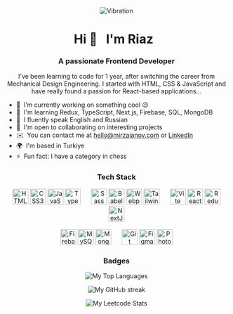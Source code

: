 <p align="center">
  <img src="https://i.pinimg.com/originals/f1/69/47/f16947ca6a616349ed63771804d16250.gif" alt="Vibration" />
</p>

<h1 align="center">Hi 👋&nbsp;&nbsp; I'm Riaz&nbsp;&nbsp;</h1>
<h3 align="center">A passionate Frontend Developer</h3>
<!-- <img align="right" alt="Coding" width="400" src="https://github.com/abhisheknaiidu/abhisheknaiidu/blob/master/code.gif?raw=true"> -->
<p align="center">
  I've been learning to code for 1 year, after switching the career from Mechanical Design Engineering.
  I started with HTML, CSS & JavaScript and have really found a passion for React-based applications...
</p>
<ul align="left">
  <li>
    🔭  I’m currently working on something cool 😉
  </li>
  <li>
    🌱  I'm learning Redux, TypeScript, Next.js, Firebase, SQL, MongoDB
  </li>
  <li>
    💬  I fluently speak English and Russian
  </li>
  <li>
    🤝  I'm open to collaborating on interesting projects
  </li>
  <li>
    ✉️  You can contact me at <a href="mailto:hello@mirzaianov.com">hello@mirzaianov.com</a>  or <a href="https://www.linkedin.com/in/mirzaianov">LinkedIn</a>
  </li>
  <li>
    🌍  I'm based in Turkiye
  </li>
  <li>
    ⚡  Fun fact: I have a category in chess
  </li>
</ul>
<h3 align="center">Tech Stack</h3>
<p align="center">
  <a href="https://developer.mozilla.org/en-US/docs/Glossary/HTML5" target="_blank" rel="noreferrer"><img src="https://raw.githubusercontent.com/danielcranney/readme-generator/main/public/icons/skills/html5-colored.svg" width="36" height="36" alt="HTML5" /></a>
  <a href="https://www.w3.org/TR/CSS/#css" target="_blank" rel="noreferrer"><img src="https://raw.githubusercontent.com/danielcranney/readme-generator/main/public/icons/skills/css3-colored.svg" width="36" height="36" alt="CSS3" /></a>
  <a href="https://developer.mozilla.org/en-US/docs/Web/JavaScript" target="_blank" rel="noreferrer"><img src="https://raw.githubusercontent.com/danielcranney/readme-generator/main/public/icons/skills/javascript-colored.svg" width="36" height="36" alt="JavaScript" /></a>
  <a href="https://www.typescriptlang.org/" target="_blank" rel="noreferrer"><img src="https://raw.githubusercontent.com/danielcranney/readme-generator/main/public/icons/skills/typescript-colored.svg" width="36" height="36" alt="TypeScript" /></a>&nbsp;&nbsp;&nbsp;&nbsp;&nbsp;
  <a href="https://sass-lang.com/" target="_blank" rel="noreferrer"><img src="https://raw.githubusercontent.com/danielcranney/readme-generator/main/public/icons/skills/sass-colored.svg" width="36" height="36" alt="Sass" /></a>
  <a href="https://babeljs.io/" target="_blank" rel="noreferrer"><img src="https://raw.githubusercontent.com/danielcranney/readme-generator/main/public/icons/skills/babel-dark.svg" width="36" height="36" alt="Babel" /></a>
  <a href="https://webpack.js.org/" target="_blank" rel="noreferrer"><img src="https://raw.githubusercontent.com/danielcranney/readme-generator/main/public/icons/skills/webpack-colored.svg" width="36" height="36" alt="Webpack" /></a>
  <a href="https://tailwindcss.com/" target="_blank" rel="noreferrer"><img src="https://raw.githubusercontent.com/danielcranney/readme-generator/main/public/icons/skills/tailwindcss-colored.svg" width="36" height="36" alt="TailwindCSS" /></a>&nbsp;&nbsp;&nbsp;&nbsp;&nbsp;
  <a href="https://vitejs.dev/" target="_blank" rel="noreferrer"><img src="https://raw.githubusercontent.com/danielcranney/readme-generator/main/public/icons/skills/vite-colored.svg" width="36" height="36" alt="Vite" /></a>
  <a href="https://reactjs.org/" target="_blank" rel="noreferrer"><img src="https://raw.githubusercontent.com/danielcranney/readme-generator/main/public/icons/skills/react-colored.svg" width="36" height="36" alt="React" /></a>
  <a href="https://redux.js.org/" target="_blank" rel="noreferrer"><img src="https://raw.githubusercontent.com/danielcranney/readme-generator/main/public/icons/skills/redux-colored.svg" width="36" height="36" alt="Redux" /></a>
  <a href="https://nextjs.org/docs" target="_blank" rel="noreferrer"><img src="https://raw.githubusercontent.com/danielcranney/readme-generator/main/public/icons/skills/nextjs-dark.svg" width="36" height="36" alt="NextJs" /></a>
  <br>
  <br>
  <a href="https://firebase.google.com/" target="_blank" rel="noreferrer"><img src="https://raw.githubusercontent.com/danielcranney/readme-generator/main/public/icons/skills/firebase-colored.svg" width="36" height="36" alt="Firebase" /></a>
  <a href="https://www.mysql.com/" target="_blank" rel="noreferrer"><img src="https://raw.githubusercontent.com/danielcranney/readme-generator/main/public/icons/skills/mysql-colored.svg" width="36" height="36" alt="MySQL" /></a>
  <a href="https://www.mongodb.com/" target="_blank" rel="noreferrer"><img src="https://raw.githubusercontent.com/danielcranney/readme-generator/main/public/icons/skills/mongodb-colored.svg" width="36" height="36" alt="MongoDB" /></a>&nbsp;&nbsp;&nbsp;&nbsp;&nbsp;
  <a href="https://git-scm.com/" target="_blank" rel="noreferrer"><img src="https://raw.githubusercontent.com/danielcranney/readme-generator/main/public/icons/skills/git-colored.svg" width="36" height="36" alt="Git" /></a>
  <a href="https://www.figma.com/" target="_blank" rel="noreferrer"><img src="https://raw.githubusercontent.com/danielcranney/readme-generator/main/public/icons/skills/figma-colored.svg" width="36" height="36" alt="Figma" /></a>
  <a href="https://www.adobe.com/uk/products/photoshop.html" target="_blank" rel="noreferrer"><img src="https://raw.githubusercontent.com/danielcranney/readme-generator/main/public/icons/skills/photoshop-colored.svg" width="36" height="36" alt="Photoshop" /></a>
</p>
<h3 align="center">Badges</h3>
<!-- <h4 align="center">My GitHub Stats</h4> -->
<p align="center">
  <img src="https://github-readme-stats.vercel.app/api/top-langs?username=mirzaianov&show_icons=true&locale=en&layout=compact&theme=tokyonight&hide_border=true&border_radius=20" alt="My Top Languages" />
</p>
<p align="center">
  <img src="https://github-readme-streak-stats.herokuapp.com?user=mirzaianov&theme=tokyonight&hide_border=true&border_radius=20" alt="My GitHub streak" >
</p>
<!-- <h4 align="center">My Leetcode Stats</h4> -->
<p align="center">
  <img src="https://leetcard.jacoblin.cool/riaztat?ext=heatmap" alt="My Leetcode Stats" >
</p>
